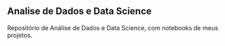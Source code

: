 ## Analise de Dados e Data Science
Repositório de Análise de Dados e Data Science, com notebooks de meus projetos.
